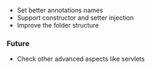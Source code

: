* Set better annotations names
* Support constructor and setter injection
* Improve the folder structure

### Future
* Check other advanced aspects like servlets